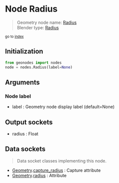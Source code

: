 
# Node Radius

> Geometry node name: [Radius](https://docs.blender.org/manual/en/latest/modeling/geometry_nodes/material/radius.html)<br>
  Blender type: [Radius](https://docs.blender.org/api/current/bpy.types.GeometryNodeInputRadius.html)
  
<sub>go to [index](/docs/index.md)</sub>

## Initialization

```python
from geonodes import nodes
node = nodes.Radius(label=None)
```



## Arguments


### Node label

- label : Geometry node display label (default=None)

## Output sockets

- radius : Float

## Data sockets

> Data socket classes implementing this node.
  
  
- [Geometry](/docs/sockets/Geometry.md).[capture_radius](/docs/sockets/Geometry.md#capture_radius) : Capture attribute
- [Geometry](/docs/sockets/Geometry.md).[radius](/docs/sockets/Geometry.md#radius) : Attribute
  
